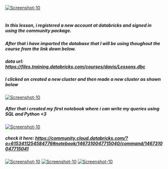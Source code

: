 <a href="https://image.prntscr.com/image/UOwUsAzXQEqk5KpyeD5VkQ.png"><img src="https://image.prntscr.com/image/UOwUsAzXQEqk5KpyeD5VkQ.png" alt="Screenshot-10" border="0"></a>
#
##### In this lesson, i registered a new account at databricks and signed in using the community package. 
##### After that i have imported the database that I will be using thoughout the course from the link down below. 
##### data url: https://files.training.databricks.com/courses/davis/Lessons.dbc
##### I clicked on created a new cluster and then made a new cluster as shown below
<a href="https://image.prntscr.com/image/4avT_sHXQYm9lp-jdZEr-Q.png"><img src="https://image.prntscr.com/image/4avT_sHXQYm9lp-jdZEr-Q.png" alt="Screenshot-10" border="0"></a>
##### After that i created my first notebook where i can write my queries using SQL and Python <3
<a href="https://image.prntscr.com/image/MOmSg58xRl24qbmjs5dYUA.png"><img src="https://image.prntscr.com/image/MOmSg58xRl24qbmjs5dYUA.png" alt="Screenshot-10" border="0"></a>
##### check it here: https://community.cloud.databricks.com/?o=6153411254584776#notebook/1467310047715040/command/1467310047715041


<a href=""><img src="" alt="Screenshot-10" border="0"></a>
<a href=""><img src="" alt="Screenshot-10" border="0"></a>
<a href=""><img src="" alt="Screenshot-10" border="0"></a>
